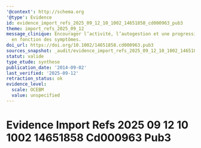```yaml
---
'@context': http://schema.org
'@type': Evidence
id: evidence_import_refs_2025_09_12_10_1002_14651858_cd000963_pub3
theme: import_refs_2025_09_12
message_clinique: Encourager l’activité, l’autogestion et une progression graduée
  en fonction des symptômes.
doi_url: https://doi.org/10.1002/14651858.cd000963.pub3
sources_snapshot: _audit/evidence_import_refs_2025_09_12_10_1002_14651858_cd000963_pub3.json
statut: valide
type_etude: synthese
publication_date: '2014-09-02'
last_verified: '2025-09-12'
retraction_status: ok
evidence_level:
  scale: OCEBM
  value: unspecified
---
```

# Evidence Import Refs 2025 09 12 10 1002 14651858 Cd000963 Pub3

